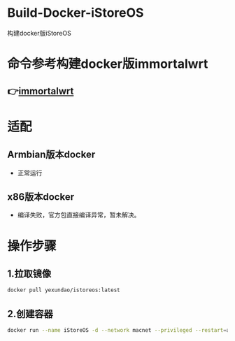 # Build-Docker-iStoreOS
构建docker版iStoreOS

# 命令参考构建docker版immortalwrt
## 👉[immortalwrt](https://github.com/PlanetEditorX/immortalwrt)

# 适配
## Armbian版本docker
- 正常运行
## x86版本docker
- 编译失败，官方包直接编译异常，暂未解决。

# 操作步骤
## 1.拉取镜像
  ```bash
  docker pull yexundao/istoreos:latest
  ```
## 2.创建容器
  ```bash
  docker run --name iStoreOS -d --network macnet --privileged --restart=always yexundao/istoreos:latest /sbin/init
  ```
